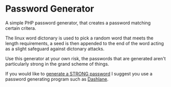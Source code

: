 # Password Generator
A simple PHP password generator, that creates a password matching certain critera. 

The linux word dictonary is used to pick a random word that meets the length requirements, a seed is then appended to the end of the word acting as a slight safeguard against dictonary attacks.

Use this generator at your own risk, the passwords that are generated aren't particularly strong in the grand scheme of things.

If you would like to [generate a STRONG password](https://www.dashlane.com/en/cs/nKh9p_9mZdH2) I suggest you use a password generating program such as [Dashlane](https://www.dashlane.com/en/cs/nKh9p_9mZdH2). 
